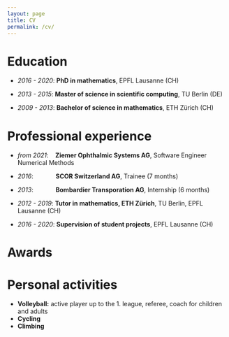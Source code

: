 ```yaml
---
layout: page
title: CV
permalink: /cv/
---
```


# Education
* *2016 - 2020*: **PhD in mathematics**, EPFL Lausanne (CH)

* *2013 - 2015*: **Master of science in scientific computing**, TU Berlin (DE)

* *2009 - 2013*: **Bachelor of science in mathematics**, ETH Zürich (CH)

# Professional experience
* *from 2021*:&nbsp;&nbsp;&nbsp;&nbsp;**Ziemer Ophthalmic Systems AG**, Software Engineer Numerical Methods

* *2016*:&nbsp;&nbsp;&nbsp;&nbsp;&nbsp;&nbsp;&nbsp;&nbsp;&nbsp;&nbsp;&nbsp;&nbsp;&nbsp;**SCOR Switzerland AG**, Trainee (7 months)

* *2013*:&nbsp;&nbsp;&nbsp;&nbsp;&nbsp;&nbsp;&nbsp;&nbsp;&nbsp;&nbsp;&nbsp;&nbsp;&nbsp;**Bombardier Transporation AG**, Internship (6 months)

* *2012 - 2019*: **Tutor in mathematics, ETH Zürich**, TU Berlin, EPFL Lausanne (CH)

* *2016 - 2020*: **Supervision of student projects**, EPFL Lausanne (CH)

# Awards

# Personal activities
* **Volleyball:** active player up to the 1. league, referee, coach for children and adults
* **Cycling**
* **Climbing**

